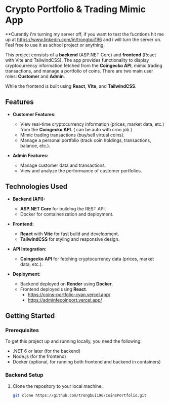 # Crypto Portfolio & Trading Mimic App
**Curently i'm turning my server off, if you want to test the fucntions hit me up at https://www.linkedin.com/in/trongbui196 and i will turn the server on. Feel free to use it as school project or anything.

This project consists of a **backend** (ASP.NET Core) and **frontend** (React with Vite and TailwindCSS). The app provides functionality to display cryptocurrency information fetched from the **Coingecko API**, mimic trading transactions, and manage a portfolio of coins. There are two main user roles: **Customer** and **Admin**.

While the frontend is built using **React**, **Vite**, and **TailwindCSS**.

## Features

- **Customer Features:**
  - View real-time cryptocurrency information (prices, market data, etc.) from the **Coingecko API**. ( can be auto with cron job )
  - Mimic trading transactions (buy/sell virtual coins).
  - Manage a personal portfolio (track coin holdings, transactions, balance, etc.).

- **Admin Features:**
  - Manage customer data and transactions.
  - View and analyze the performance of customer portfolios.

## Technologies Used

- **Backend (API):**
  - **ASP.NET Core** for building the REST API.
  - Docker for containerization and deployment.
  
- **Frontend:**
  - **React** with **Vite** for fast build and development.
  - **TailwindCSS** for styling and responsive design.
  
- **API Integration:**
  - **Coingecko API** for fetching cryptocurrency data (prices, market data, etc.).

- **Deployment:**
  - Backend deployed on **Render** using **Docker**.
  - Frontend deployed using **React**.
      - https://coins-portfolio-cyan.vercel.app/
      - https://adminfecoinport.vercel.app/

## Getting Started

### Prerequisites

To get this project up and running locally, you need the following:

- .NET 6 or later (for the backend)
- Node.js (for the frontend)
- Docker (optional, for running both frontend and backend in containers)

### Backend Setup

1. Clone the repository to your local machine.

   ```bash
   git clone https://github.com/trongbui196/CoinsPortfolio.git
   
